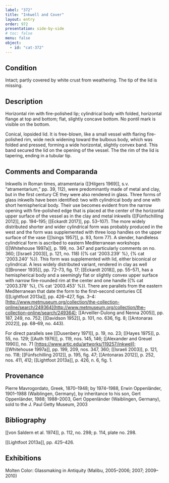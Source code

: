 ```yaml
---
label: "372"
title: "Inkwell and Cover"
layout: entry
order: 972
presentation: side-by-side
# toc: false
menu: false
object:
  - id: "cat-372"
---
```


## Condition

Intact; partly covered by white crust from weathering. The tip of the lid is missing.

## Description

Horizontal rim with fire-polished lip; cylindrical body with folded, horizontal flange at top and bottom; flat, slightly concave bottom. No pontil mark is visible on the bottom.

Conical, lopsided lid. It is free-blown, like a small vessel with flaring fire-polished rim, wide neck widening toward the bulbous body, which was folded and pressed, forming a wide horizontal, slightly convex band. This band secured the lid on the opening of the vessel. The the rim of the lid is tapering, ending in a tubular tip.

## Comments and Comparanda

Inkwells in Roman times, atramentaria ([[Hilgers 1969]], s.v. “atramentarium,” pp. 39, 112), were predominantly made of metal and clay, but in the first century CE they were also rendered in glass. Three forms of glass inkwells have been identified: two with cylindrical body and one with short hemispherical body. Their use becomes evident from the narrow opening with fire-polished edge that is placed at the center of the horizontal upper surface of the vessel as in the clay and metal inkwells ([[Fünfschilling 2012]], pp. 194–195; [[Eckardt 2017]], pp. 53–107). The more widely distributed shorter and wider cylindrical form was probably produced in the west and the form was supplemented with three loop handles on the upper surface of the vase ([[Isings 1957]], p. 93, form 77). A slender, handleless cylindrical form is ascribed to eastern Mediterranean workshops ([[Whitehouse 1997a]], p. 199, no. 347 and particularly comments on no. 360; [[Israeli 2003]], p. 121, no. 118) ({% cat '2003.239' %}, {% cat '2003.240' %}). This form was supplemented with lid, either biconical or cylindrical. A less widely distributed variant, rendered in clay as well ([[Broneer 1935]], pp. 72–73, fig. 17; [[Eckardt 2018]], pp. 55–57), has a hemispherical body and a seemingly flat or slightly convex upper surface with narrow fire-rounded rim at the center and one handle ({% cat '2003.378' %}, {% cat '2003.453' %}). There are parallels from the eastern Mediterranean that date the form to the first–second centuries CE ([[Lightfoot 2013a]], pp. 426–427, figs. 3–4: [http://www.metmuseum.org/collection/the-collection-online/search/249364](http://www.metmuseum.org/collection/the–collection–online/search/249364); [[Arveiller-Dulong and Nenna 2005]], pp. 187, 249, no. 752; [[Davidson 1952]], p. 101, no. 636, fig. 8; [[Antonaras 2022]], pp. 68–69, no. 443).

For direct parallels see [[Dusenbery 1971]], p. 19, no. 23; [[Hayes 1975]], p. 55, no. 129; [[Auth 1976]], p. 119, nos. 145, 146; [[Alexander and Greuel 1990]], no. 71 \[<https://www.artic.edu/artworks/119257/inkwell>\]; [[Whitehouse 1997a]], pp. 199, 209, nos. 347, 360; [[Israeli 2003]], p. 121, no. 118; [[Fünfschilling 2012]], p. 195, fig. 47; [[Antonaras 2012]], p. 252, nos. 411, 412; [[Lightfoot 2013a]], p. 426, n. 6, fig. 1.

## Provenance

Pierre Mavrogordato, Greek, 1870–1948; by 1974–1988, Erwin Oppenländer, 1901–1988 (Waiblingen, Germany), by inheritance to his son, Gert Oppenländer, 1988; 1988–2003, Gert Oppenländer (Waiblingen, Germany), sold to the J. Paul Getty Museum, 2003

## Bibliography

[[von Saldern et al. 1974]], p. 112, no. 298; p. 114, plate no. 298.

[[Lightfoot 2013a]], pp. 425–426.

## Exhibitions

Molten Color: Glassmaking in Antiquity (Malibu, 2005–2006; 2007; 2009–2010)
